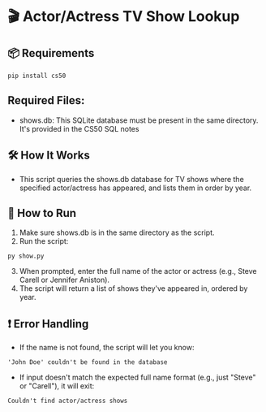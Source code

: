 # 🎬 Actor/Actress TV Show Lookup

## 📦 Requirements
```
pip install cs50
```
## Required Files:
* shows.db: This SQLite database must be present in the same directory. It's provided in the CS50 SQL notes

## 🛠️ How It Works
* This script queries the shows.db database for TV shows where the specified actor/actress has appeared, and lists them in order by year.

## 🚀 How to Run
1. Make sure shows.db is in the same directory as the script.
2. Run the script:
```
py show.py
```
3. When prompted, enter the full name of the actor or actress (e.g., Steve Carell or Jennifer Aniston).
4. The script will return a list of shows they've appeared in, ordered by year.

## ❗ Error Handling
* If the name is not found, the script will let you know:
```
'John Doe' couldn't be found in the database
```
* If input doesn't match the expected full name format (e.g., just "Steve" or "Carell"), it will exit:
```
Couldn't find actor/actress shows
```
